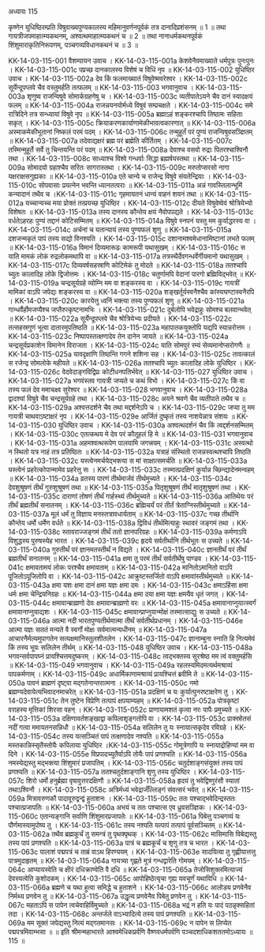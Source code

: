अध्यायः 115

कृष्णेन युधिष्ठिरम्प्रति विषुवाख्यपुण्यकालस्य महिमानुवर्णनपूर्वकं तत्र दानादिप्रशंसनम् ॥ 1 ॥ तथा गायत्रीजपमाहात्म्यकथनम्, अश्वत्थमाहात्म्यकथनं च ॥ 2 ॥ तथा नानाधर्मकथनपूर्वकं शिंशुमाराकृतिनिरूपणम्, पञ्चगव्यविधानकथनं च ॥ 3 ॥

KK-14-03-115-001	वैशम्पायन उवाच ।
KK-14-03-115-001a	केशवेनैवमाख्याते धर्मपुत्रः पुनःपुनः ।
KK-14-03-115-001c	पप्रच्छ दानकालस्य विशेषं च विधिं नृप ॥
KK-14-03-115-002	युधिष्ठिर उवाच ।
KK-14-03-115-002a	देव किं फलमाख्यातं विषुवेष्मवरेश्वर ।
KK-14-03-115-002c	सूर्येन्दूपप्लवे चैव वस्तुमर्हति तत्फलम् ॥
KK-14-03-115-003	भगवानुवाच ।
KK-14-03-115-003a	शृणुष्व राजन्विषुवे सोमार्कग्रहणेषु च ।
KK-14-03-115-003c	व्यतीपातेऽयने चैव दानं स्यादक्षयं फलम् ॥
KK-14-03-115-004a	राजन्नयनयोर्मध्ये विषुवं सम्प्रचक्षते ।
KK-14-03-115-004c	समे रात्रिदिने तत्र सन्ध्यायां विषुवे नृप ॥
KK-14-03-115-005a	ब्रह्माऽहं शङ्करश्चापि तिष्ठामः सहिताः सकृत् ।
KK-14-03-115-005c	क्रियाकरणकार्याणामेकीभावत्वकारणात् ॥
KK-14-03-115-006a	अस्माकमेकीभूतानां निष्कलं परमं पदम् ।
KK-14-03-115-006c	तन्मुहूर्तं परं पुण्यं राजन्विषुवसञ्ज्ञितम् ॥
KK-14-03-115-007a	तदेवाद्यक्षरं ब्रह्म परं ब्रह्मेति कीर्तितम् ।
KK-14-03-115-007c	तस्मिन्मुहूर्ते सर्वे तु चिन्तयन्ति परं पदम् ॥
KK-14-03-115-008a	देवाश्च वसवो रुद्राः पितरश्चाश्विनौ तथा ।
KK-14-03-115-008c	साध्याश्च विश्वे गन्धर्वाः सिद्धा ब्रह्मर्षयस्तथा ॥
KK-14-03-115-009a	सोमादयो ग्रहाश्चैव सरितः सागरास्तथा ।
KK-14-03-115-009c	मरुतोप्सरसो नागा यक्षराक्षसगुह्यकाः ॥
KK-14-03-115-010a	एते चान्ये च राजेन्द्र  विषुवे संयतेन्द्रियाः ।
KK-14-03-115-010c	सोपवासाः प्रयत्नेन भवन्ति ध्यानतत्पराः ॥
KK-14-03-115-011a	अन्नं गावस्तिलान्भूमिं कन्यादानं तथैव च ।KK-14-03-115-011c	गृहमायतनं धान्यं वाहनं शयनं तथा ॥
KK-14-03-115-012a	यच्चान्यच्च मया प्रोक्तं तत्प्रयच्छ युधिष्ठिर ।
KK-14-03-115-012c	दीयते विषुवेष्वेवं श्रोत्रियेभ्यो विशेषतः ॥
KK-14-03-115-013a	तस्य दानस्य कौन्तेय क्षयं नैवोपपद्यते ।
KK-14-03-115-013c	वर्धतेऽहरहः पुण्यं तद्दानं कोटिसम्मितम् ॥
KK-14-03-115-014a	विषुवे स्नपनं यस्तु मम कुर्याद्धरस्य वा ।
KK-14-03-115-014c	अर्चनां च यतान्यायं तस्य पुण्यफलं शृणु ॥
KK-14-03-115-015a	दशजन्मकृतं पापं तस्य सद्यो विनश्यति ।
KK-14-03-115-015c	दशानामश्वमेधानामिष्टानां लभते फलम् ॥
KK-14-03-115-016a	विमानं दिव्यमारूढः कामरूपी यथासुखम् ।
KK-14-03-115-016c	स याति मामकं लोकं रुद्रलोकमथापि वा ॥
KK-14-03-115-017a	तत्रस्थैर्देवगन्धर्वेर्गीयमानो यथासुखम् ।
KK-14-03-115-017c	दिव्यवर्षसहस्राणि कोटिमेकं तु मोदते ॥
KK-14-03-115-018a	ततश्चापि च्युतः कालादिह लोके द्विजोत्तमः ।
KK-14-03-115-018c	चतुर्णामपि वेदानां पारगो ब्रह्मिविद्भवेत् ॥
KK-14-03-115-019a	चन्द्रसूर्यग्रहे व्योम्नि मम वा शङ्करस्य वा ।
KK-14-03-115-019c	गायत्रीं मामिकां वाऽपि जपेद्यः शङ्करस्य वा ॥
KK-14-03-115-020a	शङ्खर्तूर्यस्वनैश्चैव कांस्यघण्टास्वनैरपि ।
KK-14-03-115-020c	कारयेत्तु ध्वनिं भक्त्या तस्य पुण्यफलं शृणु ॥
KK-14-03-115-021a	गान्धर्वैर्होमजप्यैश्च जप्तैरुत्कृष्टनामभिः ।
KK-14-03-115-021c	दुर्बलोपि भवेद्राहुः सोमश्च बलवान्भवेत् ॥
KK-14-03-115-022a	सूर्येन्दूपप्लवे चैव श्रोत्रियेभ्यः प्रदीयते ।
KK-14-03-115-022c	तत्सहस्रगुणं भूत्वा दातारमुपतिष्ठति ॥
KK-14-03-115-023a	महापातकयुक्तोपि यद्यपि स्यान्नरोत्तम ।
KK-14-03-115-023c	निष्पापस्तत्क्षणादेव तेन दानेन जायते ॥
KK-14-03-115-024a	चन्द्रसूर्यप्रकाशेन विमानेन विराजता ।
KK-14-03-115-024c	याति सोमपुरं रम्यं सेव्यमानोप्सरोगणैः ॥
KK-14-03-115-025a	यावदृक्षाणि तिष्ठन्ति गगने शशिना सह ।
KK-14-03-115-025c	तावत्कालं स रजेन्द्र सोमलोके महीयते ॥
KK-14-03-115-026a	ततश्चापि च्युतः कालादिह लोके युधिष्ठिर ।
KK-14-03-115-026c	वेदवेदाङ्गविद्विप्रः कोटीधनपतिर्भवेत् ॥
KK-14-03-115-027	युधिष्ठिर उवाच ।
KK-14-03-115-027a	भगवंस्तव गायत्री जप्यते च कथं विभो ।
KK-14-03-115-027c	किं वा तस्य फलं देव ममाचक्ष्व सुरेश्वर ॥
KK-14-03-115-028	भगवानुवाच ।
KK-14-03-115-028a	द्वादश्यां विषुवे चैव चन्द्रसूर्यग्रहे तथा ।
KK-14-03-115-028c	अयने श्रवणे चैव व्यतीपाते तथैव च ॥
KK-14-03-115-029a	अश्वत्तदर्शने चैव तथा मद्दर्शनेऽपि च ।
KK-14-03-115-029c	जप्या तु मम गायत्री चाथवाऽष्टाक्षरं नृप ।
KK-14-03-115-029e	आर्जितं दुष्कृतं तस्य नाशयेन्नात्र संशयः ॥
KK-14-03-115-030	युधिष्ठिर उवाच ।
KK-14-03-115-030a	अश्वत्थदर्शनं चैव किं त्वद्दर्शनसम्मितम् ।
KK-14-03-115-030c	एतत्कथय मे देव परं कौतूहलं हि मे ॥
KK-14-03-115-031	भगवानुवाच ।
KK-14-03-115-031a	अहमश्वत्थरूपेण पालयामि जगत्त्रयम् ।
KK-14-03-115-031c	अस्वत्थो न स्थितो यत्र नाहं तत्र प्रतिष्ठितः ॥
KK-14-03-115-032a	यत्राहं संस्थितो राजन्नस्वत्थश्चापि तिष्ठति ।
KK-14-03-115-032c	यस्त्वेनमर्चयेद्भक्त्या स मां साक्षात्समर्चति ॥
KK-14-03-115-033a	यस्त्वेनं प्रहरेत्कोपान्मामेव प्रहरेत्तु सः ।
KK-14-03-115-033c	तस्मात्प्रदक्षिणं कुर्यान्न च्छिन्द्यादेनमन्वहम् ॥
KK-14-03-115-034a	व्रतस्य पारणं तीर्थमार्जवं तीर्थमुच्यते ।
KK-14-03-115-034c	देवशुश्रूषणं तीर्थं गुरुशुश्रूषणं तथा ॥
KK-14-03-115-035a	पितृशुश्रूषणं तीर्थं मातृशुश्रूषणं तथा ।
KK-14-03-115-035c	दाराणां तोषणं तीर्थं गार्हस्थ्यं तीर्थमुच्यते ॥
KK-14-03-115-036a	आतिथेयः परं तीर्थं ब्रह्मतीर्थं सनातनम् ।
KK-14-03-115-036c	ब्रह्मिचर्यं परं तीर्तं त्रेताग्निस्तीर्थमुच्यते ॥
KK-14-03-115-037a	मूलं धर्मं तु विज्ञाय मनस्तत्रावधार्यताम् ॥
KK-14-03-115-037c	गच्छ तीर्थानि कौन्तेय धर्मो धर्मेण वर्धते ॥
KK-14-03-115-038a	द्विविधं तीर्थमित्याहुः स्थावरं जङ्गमं तथा ।
KK-14-03-115-038c	स्तावराज्जङ्गमं तीर्थं ततो ज्ञानपरिग्रहः ॥
KK-14-03-115-039a	कर्मणाऽपि विशुद्धस्य पुरुषस्येह भारत ।
KK-14-03-115-039c	हृदये सर्वतीर्थानि तीर्थभूतः स उच्यते ॥
KK-14-03-115-040a	गुरुतीर्थं परं ज्ञानमतस्तीर्थं न विद्यते ।
KK-14-03-115-040c	ज्ञानतीर्थं परं तीर्थं ब्रह्मतीर्थं सनातनम् ॥
KK-14-03-115-041a	क्षमा तु परमं तीर्थं सर्वतीर्थेषु पाण्डव ।
KK-14-03-115-041c	क्षमावतामयं लोकः परश्चैव क्षमावताम् ॥
KK-14-03-115-042a	मानितोऽमानितो वाऽपि पूजितोऽपूजितोपि वा ।
KK-14-03-115-042c	आक्रुष्टस्तर्जितो वाऽपि क्षमावांस्तीर्थमुच्यते ॥
KK-14-03-115-043a	क्षमा यशः क्षमा दानं क्षमा यज्ञः क्षमा दमः ।
KK-14-03-115-043c	क्षमाऽहिंसा क्षमा धर्मः क्षमा चेन्द्रियनिग्रहः ॥
KK-14-03-115-044a	क्षमा दया क्षमा यज्ञः क्षमयैव धृतं जगत् ।
KK-14-03-115-044c	क्षमावान्ब्राह्मणो देवः क्षमावान्ब्राह्मणो वरः ॥
KK-14-03-115-045a	क्षमावानाप्नुयात्स्वर्गं क्षमावानाप्नुयाद्यशः ।
KK-14-03-115-045c	क्षमावान्प्राप्नुयान्मोक्षं तस्मात्साद्युः स उच्यते ॥
KK-14-03-115-046a	आत्मा नदी भारतपुण्यतीर्थमात्मा तीर्थं सर्वतीर्थप्रधानम् ।
KK-14-03-115-046e	आत्मा यज्ञः सततं मन्यते वै स्वर्गो मोक्षः सर्वमात्मन्यधीनम् ॥
KK-14-03-115-047a	आचारनैर्मल्यमुपागतेन सत्यक्षमानिस्तुलशीतलेन ।
KK-14-03-115-047c	ज्ञानाम्बुना स्नाति हि नित्यमेवं किं तस्य भूयः सलिलेन तीर्थम् ॥
KK-14-03-115-048	युधिष्ठिर उवाच ।
KK-14-03-115-048a	भगवन्सर्वपापघ्नं प्रायश्चित्तमदुष्करम् ।
KK-14-03-115-048c	त्वद्भक्तस्य सुरश्रेष्ठ मम त्वं वक्तुमर्हसि ॥
KK-14-03-115-049	भगवानुवाच ।
KK-14-03-115-049a	रहलस्यमिदमत्यर्थमश्राव्यं पापकर्मणाम् ।
KK-14-03-115-049c	अधार्मिकाणामश्राव्यं प्रायश्चित्तं ब्रवीमि ते ॥
KK-14-03-115-050a	पावनं ब्राह्मणं दृष्ट्वा मद्गतेनान्तरात्मना ।
KK-14-03-115-050c	नमो ब्रह्मण्यदेवायेत्यभिवादनमाचरेत् ॥
KK-14-03-115-051a	प्रदक्षिणं च यः कुर्यात्पुनरष्टाक्षरेण तु ।
KK-14-03-115-051c	तेन तुष्टेन विप्रेणि तत्पापं क्षपयाम्यहम् ॥
KK-14-03-115-052a	पोत्रकृष्टां वराहस्य मृत्तिकां शिरसा वहन् ।
KK-14-03-115-052c	प्राणायामशतं कृत्वा नरः पापैः प्रमुच्यते ॥
KK-14-03-115-053a	दक्षिणावर्तशङ्खाद्वा कपिलाशृङ्गतोपि वा ।
KK-14-03-115-053c	प्राक्स्रोतसं नदीं गत्वा ममायतनसन्निधौ ॥
KK-14-03-115-054a	सलिलेन तु यः स्नायात्सकृदेव रविग्रहे ।
KK-14-03-115-054c	तस्य यत्सञ्चितं पापं तत्क्षणादेव नश्यति ॥
KK-14-03-115-055a	मस्तकान्निस्सृतैस्तोयैः कपिलाया युधिष्ठिर ।KK-14-03-115-055c	गोमूत्रेणापि यः स्नायाद्रोहिण्यां मम वा दिने ।
KK-14-03-115-055e	विप्रपादच्युतैर्वाऽपि तोयैः पापं प्रणश्यति ॥
KK-14-03-115-056a	नमस्येद्यस्तु मद्भक्त्या शिंशुमारं प्रजापतिम् ।
KK-14-03-115-056c	चतुर्दशाङ्गसंयुक्तं तस्य पापं प्रणश्यति ॥
KK-14-03-115-057a	ततश्चतुर्दशाङ्गानि शृणु तस्य युधिष्ठिर ।
KK-14-03-115-057c	शिरो धर्मो हनुर्ब्रह्मा वृषावुत्तरदक्षिणौ ॥
KK-14-03-115-058a	हृदयं तु भवेद्विष्णुरंसौ स्यातां तथाऽश्विनौ ।
KK-14-03-115-058c	अत्रिर्मध्यं भवेद्राजँल्लिङ्गं संवत्सरं भवेत् ॥
KK-14-03-115-059a	मित्रावरुणकौ पादावूरुद्वन्द्वं हुताशनः ।
KK-14-03-115-059c	ततः पश्चाद्भवेदिन्द्रस्ततः पश्चात्प्रजापतिः ॥
KK-14-03-115-060a	अभयं च ततः पश्चात्स एव ध्रुवसञ्ज्ञिकः ।
KK-14-03-115-060c	एतान्यङ्गानि सर्वाणि शिंशुमारप्रजापतेः ॥
KK-14-03-115-061a	पिबेत्तु पञ्चगव्यं यः पौर्णमास्यामुपोष्य तु ।
KK-14-03-115-061c	तस्य नश्यति यत्पापं तत्पापं पूर्वसञ्चितम् ॥
KK-14-03-115-062a	तथैव ब्रह्मकूर्चं तु समन्त्रं तु पृथक्पृथक् ।
KK-14-03-115-062c	मासिमासि विबेद्यस्तु तस्य पापं प्रणश्यति ॥
KK-14-03-115-063a	पात्रं च ब्रह्मकूर्चं च शृणु तत्र च भारत ।
KK-14-03-115-063c	पालाशं पद्मपत्रं च ताम्रं वाऽथ हिरण्ययम् ।
KK-14-03-115-063e	सादयित्वा तु गृह्णीयात्तत्तु पात्रमुदाहृतम् ॥
KK-14-03-115-064a	गायत्र्या गृह्णते मूत्रं गन्धद्वारेति गोमयम् ।
KK-14-03-115-064c	आप्यायस्वेति च क्षीरं दधिक्राण्वेति वै दधि ॥
KK-14-03-115-065a	तेजोसिशुक्लमित्याज्यं देवस्यत्वेति कुशोदकम् ।
KK-14-03-115-065c	आपोहिष्ठेत्यृचा गृह्य यवचूर्णं यथाविधि ॥
KK-14-03-115-066a	ब्रह्मणे च यथा हुत्वा समिद्धे च हुताशने ।
KK-14-03-115-066c	आलोड्य प्रणवेनैव निर्मथ्य प्रणवेन तु ॥
KK-14-03-115-067a	उद्धृत्य प्रणवेनैव पिबेतु प्रणवेन तु ।
KK-14-03-115-067c	महताऽपि स पापेन त्वचेवाहिर्विमुच्यते ॥
KK-14-03-115-068a	भद्रं न हति यः पादं पठन्नृक्सहितां तदा ।
KK-14-03-115-068c	अन्तर्जले वाऽभ्यादित्ये तस्य पापं प्रणश्यति ॥
KK-14-03-115-069a	मम सूक्तं जपेद्यस्तु नित्यं मद्गतमानसः ।
KK-14-03-115-069c	न पापेन स लिप्येत पद्मपत्रमिवाम्भसा ॥ ॥
इति श्रीमन्महाभारते आश्वमेधिकप्रर्वणि वैष्णवधर्मपर्वणि पञ्चदशाधिकशततमोऽध्यायः ॥ 115 ॥



